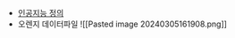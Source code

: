 - [인공지능 정의](https://excalidraw.com/#room=001ff969d85af7c6815c,5CqadvThcN1ZnlchDJz0fw)
- 오렌지 데이터파일
![[Pasted image 20240305161908.png]]